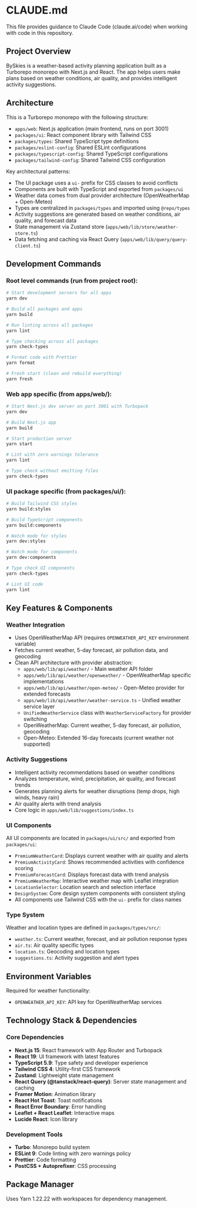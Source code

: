 # CLAUDE.md

This file provides guidance to Claude Code (claude.ai/code) when working with code in this repository.

## Project Overview

BySkies is a weather-based activity planning application built as a Turborepo monorepo with Next.js and React. The app helps users make plans based on weather conditions, air quality, and provides intelligent activity suggestions.

## Architecture

This is a Turborepo monorepo with the following structure:
- `apps/web`: Next.js application (main frontend, runs on port 3001)
- `packages/ui`: React component library with Tailwind CSS
- `packages/types`: Shared TypeScript type definitions
- `packages/eslint-config`: Shared ESLint configurations
- `packages/typescript-config`: Shared TypeScript configurations  
- `packages/tailwind-config`: Shared Tailwind CSS configuration

Key architectural patterns:
- The UI package uses a `ui-` prefix for CSS classes to avoid conflicts
- Components are built with TypeScript and exported from `packages/ui`
- Weather data comes from dual provider architecture (OpenWeatherMap + Open-Meteo)
- Types are centralized in `packages/types` and imported using `@repo/types`
- Activity suggestions are generated based on weather conditions, air quality, and forecast data
- State management via Zustand store (`apps/web/lib/store/weather-store.ts`)
- Data fetching and caching via React Query (`apps/web/lib/query/query-client.ts`)

## Development Commands

### Root level commands (run from project root):
```bash
# Start development servers for all apps
yarn dev

# Build all packages and apps
yarn build

# Run linting across all packages
yarn lint

# Type checking across all packages  
yarn check-types

# Format code with Prettier
yarn format

# Fresh start (clean and rebuild everything)
yarn fresh
```

### Web app specific (from apps/web/):
```bash
# Start Next.js dev server on port 3001 with Turbopack
yarn dev

# Build Next.js app
yarn build

# Start production server
yarn start

# Lint with zero warnings tolerance
yarn lint

# Type check without emitting files
yarn check-types
```

### UI package specific (from packages/ui/):
```bash
# Build Tailwind CSS styles
yarn build:styles

# Build TypeScript components
yarn build:components

# Watch mode for styles
yarn dev:styles

# Watch mode for components  
yarn dev:components

# Type check UI components
yarn check-types

# Lint UI code
yarn lint
```

## Key Features & Components

### Weather Integration
- Uses OpenWeatherMap API (requires `OPENWEATHER_API_KEY` environment variable)
- Fetches current weather, 5-day forecast, air pollution data, and geocoding
- Clean API architecture with provider abstraction:
  - `apps/web/lib/api/weather/` - Main weather API folder
  - `apps/web/lib/api/weather/openweather/` - OpenWeatherMap specific implementations
  - `apps/web/lib/api/weather/open-meteo/` - Open-Meteo provider for extended forecasts
  - `apps/web/lib/api/weather/weather-service.ts` - Unified weather service layer
  - `UnifiedWeatherService` class with `WeatherServiceFactory` for provider switching
  - OpenWeatherMap: Current weather, 5-day forecast, air pollution, geocoding
  - Open-Meteo: Extended 16-day forecasts (current weather not supported)

### Activity Suggestions
- Intelligent activity recommendations based on weather conditions
- Analyzes temperature, wind, precipitation, air quality, and forecast trends
- Generates planning alerts for weather disruptions (temp drops, high winds, heavy rain)
- Air quality alerts with trend analysis
- Core logic in `apps/web/lib/suggestions/index.ts`

### UI Components
All UI components are located in `packages/ui/src/` and exported from `packages/ui`:
- `PremiumWeatherCard`: Displays current weather with air quality and alerts
- `PremiumActivityCard`: Shows recommended activities with confidence scoring
- `PremiumForecastCard`: Displays forecast data with trend analysis
- `PremiumWeatherMap`: Interactive weather map with Leaflet integration
- `LocationSelector`: Location search and selection interface
- `DesignSystem`: Core design system components with consistent styling
- All components use Tailwind CSS with the `ui-` prefix for class names

### Type System
Weather and location types are defined in `packages/types/src/`:
- `weather.ts`: Current weather, forecast, and air pollution response types
- `air.ts`: Air quality specific types
- `location.ts`: Geocoding and location types  
- `suggestions.ts`: Activity suggestion and alert types

## Environment Variables

Required for weather functionality:
- `OPENWEATHER_API_KEY`: API key for OpenWeatherMap services

## Technology Stack & Dependencies

### Core Dependencies
- **Next.js 15**: React framework with App Router and Turbopack
- **React 19**: UI framework with latest features
- **TypeScript 5.9**: Type safety and developer experience
- **Tailwind CSS 4**: Utility-first CSS framework
- **Zustand**: Lightweight state management
- **React Query (@tanstack/react-query)**: Server state management and caching
- **Framer Motion**: Animation library
- **React Hot Toast**: Toast notifications
- **React Error Boundary**: Error handling
- **Leaflet + React Leaflet**: Interactive maps
- **Lucide React**: Icon library

### Development Tools
- **Turbo**: Monorepo build system
- **ESLint 9**: Code linting with zero warnings policy
- **Prettier**: Code formatting
- **PostCSS + Autoprefixer**: CSS processing

## Package Manager

Uses Yarn 1.22.22 with workspaces for dependency management.